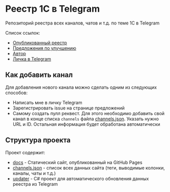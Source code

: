 # Реестр 1С в Telegram

Репозиторий реестра всех каналов, чатов и т.д. по теме 1С в Telegram

Список ссылок:
- [Опубликованный реестр](https://SeiOkami.github.io/links-one-s/)
- [Предложения по улучшению](https://github.com/SeiOkami/links-one-s/issues)
- [Автор](https://github.com/SeiOkami)
- [Личка в Telegram](https://t.me/SeiOkami)

## Как добавить канал
Для добавления нового канала можно сделать одним из следующих способов:
- Написать мне в личку Telegram
- Зарегистрировать issue на странице предложений
- Самому создать пулл реквест. Для этого необходимо добавить свой канал в конце списка `channels` файла [channels.json](/docs/data/channels.json). Указать нужно URL и ID. Остальная информация будет обработана автоматически

## Структура проекта
Проект содержит:
- [docs](/docs/) - Статический сайт, опубликованный на GitHub Pages
- [channels.json](/docs/data/channels.json) - список всех данных сайта (теги, выводимые колонки, каналы, чаты и т.д.)
- [updater](/tools/updater/) - C# проект для автоматического обновления данных реестра из Telegram